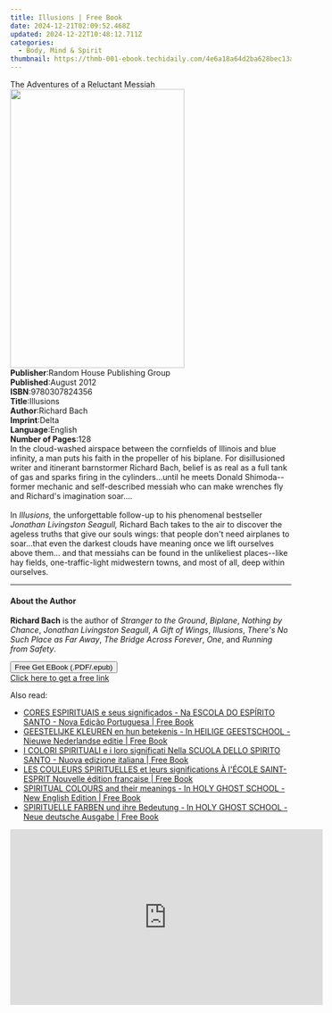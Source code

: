 ```yaml
---
title: Illusions | Free Book
date: 2024-12-21T02:09:52.468Z
updated: 2024-12-22T10:48:12.711Z
categories:
  - Body, Mind & Spirit
thumbnail: https://thmb-001-ebook.techidaily.com/4e6a18a64d2ba628bec13a1da42a09255368672d8efa6c63296dc1700b85bde3.jpg
---
```

<main id="book-container">
  <div class="flex flex-col">
    <div class="book-brief flex-1 py-6 px-4 sm:p-6 md:py-10 md:px-8">
      <!-- brief-->
      <div class="book-brief-main">The Adventures of a Reluctant Messiah</div>
    </div>
    <div
      class="book-meta-info flex-1 grid gap-4 col-start-1 col-end-3 row-start-1 sm:mb-6 sm:grid-cols-4 lg:gap-6 lg:col-start-2 lg:row-end-6 lg:row-span-6 lg:mb-0"
    >
      <div
        class="book-meta-info-left place-content-center mt-4 p-4 text-sm leading-6 col-start-2 col-span-2 dark:text-slate-400"
      >
        <img
          class="w-full h-500 object-cover rounded-lg sm:h-255 sm:col-span-2 lg:col-span-full"
          src="https://img-001-ebook.techidaily.com/d37622c83f2d78b86158bcc10273d856f13b19e80173b96f6ce270e8fdd9f1c4.jpg"
          alt=""
          width="312"
          height="500"
        />
      </div>
      <div
        class="book-meta-info-right mt-2 col-start-1 row-start-2 col-span-3 self-center"
      >
        <!-- meta data  -->
        <div class="flex flex-col px-4 md:px-8">
          <div class="flex-1">
            <strong>Publisher</strong>:<span class="px-2"
              >Random House Publishing Group</span
            >
          </div>
          <div class="flex-1">
            <strong>Published</strong>:<span class="px-2">August 2012</span>
          </div>
          <div class="flex-1">
            <strong>ISBN</strong>:<span class="px-2">9780307824356</span>
          </div>
          <div class="flex-1">
            <strong>Title</strong>:<span class="px-2">Illusions</span>
          </div>
          <div class="flex-1">
            <strong>Author</strong>:<span class="px-2">Richard Bach</span>
          </div>
          <div class="flex-1">
            <strong>Imprint</strong>:<span class="px-2">Delta</span>
          </div>
          <div class="flex-1">
            <strong>Language</strong>:<span class="px-2">English</span>
          </div>
          <div class="flex-1">
            <strong>Number of Pages</strong>:<span class="px-2">128</span>
          </div>
        </div>
      </div>
    </div>
    <div class="book-description flex-1 py-6 px-4 sm:p-6 md:py-10 md:px-8">
      <div class="book-description-main">
        <div accordion-content="" id="description">
          In the cloud-washed airspace between the cornfields of Illinois and
          blue infinity, a man puts his faith in the propeller of his biplane.
          For disillusioned writer and itinerant barnstormer Richard Bach,
          belief is as real as a full tank of gas and sparks firing in the
          cylinders...until he meets Donald Shimoda--former mechanic and
          self-described messiah who can make wrenches fly and Richard's
          imagination soar....<br /><br />In <i>Illusions,</i> the unforgettable
          follow-up to his phenomenal bestseller
          <i>Jonathan Livingston Seagull,</i> Richard Bach takes to the air to
          discover the ageless truths that give our souls wings: that people
          don't need airplanes to soar...that even the darkest clouds have
          meaning once we lift ourselves above them... and that messiahs can be
          found in the unlikeliest places--like hay fields, one-traffic-light
          midwestern towns, and most of all, deep within ourselves.
        </div>
      </div>
    </div>
    <div class="book-excerpts flex-1 py-6 px-4 sm:p-6 md:py-10 md:px-8">
      <!-- excerpts-->
      <div class="book-excerpts-main">
        <hr />
        <h4 class="placeholder placeholder-heading">
          <span>About the Author</span>
        </h4>
        <p>
          <b>Richard Bach</b>&nbsp;is the author of&nbsp;<i
            >Stranger to the Ground</i
          >,&nbsp;<i>Biplane</i>,&nbsp;<i>Nothing by Chance</i>,&nbsp;<i
            >Jonathan Livingston Seagull</i
          >,&nbsp;<i>A Gift of Wings</i>,&nbsp;<i>Illusions</i>,&nbsp;<i
            >There's No Such Place as Far Away</i
          >,&nbsp;<i>The Bridge Across Forever</i>,&nbsp;<i>One</i>, and&nbsp;<i
            >Running from Safety</i
          >.
        </p>
      </div>
    </div>
    <div
      class="book-about-author flex-1 py-6 px-4 sm:p-6 md:py-10 md:px-8"
    ></div>
    <div class="book-free-get flex-1 py-6 px-4 sm:p-6 md:py-10 md:px-8">
      <button
        id="btn-free-get"
        class="bg-blue-500 hover:bg-blue-700 text-white font-bold py-2 px-4 rounded"
      >
        Free Get EBook (.PDF/.epub)
      </button>
      <div id="countdown-display" class="px-2 text-lg mt-2"></div>
      <a
        id="free-link"
        class="hidden bg-blue-500 hover:bg-blue-700 text-white font-bold py-2 px-4 rounded"
        href="https://www.ebooks.com/en-us/book/965674/illusions/richard-bach/"
        target="_blank"
        >Click here to get a free link</a
      >
    </div>
    <script>
      let countdownTime = 0;
      let countdownInterval = null;
      document
        .getElementById('btn-free-get')
        .addEventListener('click', startCountdown);
      function startCountdown() {
        countdownTime = new Date().getTime() + 60000 * 3;
        countdownInterval = setInterval(updateCountdown, 1000);
        document.getElementById('btn-free-get').disabled = true;
        document
          .getElementById('btn-free-get')
          .classList.add('bg-gray-500', 'cursor-not-allowed');
      }
      function updateCountdown() {
        let currentTime = new Date().getTime();
        let timeLeft = countdownTime - currentTime;
        let secondsLeft = Math.floor(timeLeft / 1000);
        document.getElementById('countdown-display').innerHTML =
          `Remaining time: ${secondsLeft} seconds.`;
        if (secondsLeft <= 0) {
          clearInterval(countdownInterval);
          document.getElementById('btn-free-get').classList.add('hidden');
          document.getElementById('free-link').classList.remove('hidden');
          document.getElementById('countdown-display').innerHTML = '';
        }
      }
    </script>
  </div>
</main>

<ins class="adsbygoogle"
      style="display:block"
      data-ad-client="ca-pub-7571918770474297"
      data-ad-slot="8358498916"
      data-ad-format="auto"
      data-full-width-responsive="true"></ins>
    

<span class="atpl-alsoreadstyle">Also read:</span>
<div><ul>
<li><a href="https://novels-ebooks.techidaily.com/211352894-9798869369505-cores-espirituais-e-seus-significados-na-escola-do-espirito-santo-nova-edicao-portuguesa/"><u>CORES ESPIRITUAIS e seus significados - Na ESCOLA DO ESPÍRITO SANTO - Nova Edição Portuguesa | Free Book</u></a></li>
<li><a href="https://novels-ebooks.techidaily.com/211352886-9798869369598-geestelijke-kleuren-en-hun-betekenis-in-heilige-geestschool-nieuwe-nederlandse-editie/"><u>GEESTELIJKE KLEUREN en hun betekenis - In HEILIGE GEESTSCHOOL - Nieuwe Nederlandse editie | Free Book</u></a></li>
<li><a href="https://novels-ebooks.techidaily.com/211352888-9798869369338-i-colori-spirituali-e-i-loro-significati-nella-scuola-dello-spirito-santo-nuova-edizione-italiana/"><u>I COLORI SPIRITUALI e i loro significati Nella SCUOLA DELLO SPIRITO SANTO - Nuova edizione italiana | Free Book</u></a></li>
<li><a href="https://novels-ebooks.techidaily.com/211352887-9781088271742-les-couleurs-spirituelles-et-leurs-significations-a-lecole-saint-esprit-nouvelle-edition-francaise/"><u>LES COULEURS SPIRITUELLES et leurs significations À l'ÉCOLE SAINT-ESPRIT Nouvelle édition française | Free Book</u></a></li>
<li><a href="https://novels-ebooks.techidaily.com/211352889-9798869368812-spiritual-colours-and-their-meanings-in-holy-ghost-school-new-english-edition/"><u>SPIRITUAL COLOURS and their meanings - In HOLY GHOST SCHOOL - New English Edition | Free Book</u></a></li>
<li><a href="https://novels-ebooks.techidaily.com/211352895-9798869369284-spirituelle-farben-und-ihre-bedeutung-in-holy-ghost-school-neue-deutsche-ausgabe/"><u>SPIRITUELLE FARBEN und ihre Bedeutung - In HOLY GHOST SCHOOL - Neue deutsche Ausgabe | Free Book</u></a></li>
</ul></div>

<!-- affiliate ads begin -->
<iframe width="560" height="315" src="https://www.youtube.com/embed/-Bov2KfWQ_Y?si=MnVczisgeJ-sGW2r" title="YouTube video player" frameborder="0" allow="accelerometer; autoplay; clipboard-write; encrypted-media; gyroscope; picture-in-picture; web-share" referrerpolicy="strict-origin-when-cross-origin" allowfullscreen></iframe>
<!-- affiliate ads end -->

